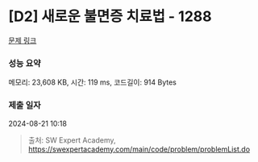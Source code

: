 # [D2] 새로운 불면증 치료법 - 1288 

[문제 링크](https://swexpertacademy.com/main/code/problem/problemDetail.do?contestProbId=AV18_yw6I9MCFAZN) 

### 성능 요약

메모리: 23,608 KB, 시간: 119 ms, 코드길이: 914 Bytes

### 제출 일자

2024-08-21 10:18



> 출처: SW Expert Academy, https://swexpertacademy.com/main/code/problem/problemList.do